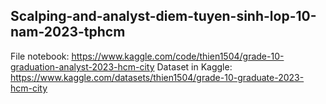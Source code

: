 ## Scalping-and-analyst-diem-tuyen-sinh-lop-10-nam-2023-tphcm

File notebook: https://www.kaggle.com/code/thien1504/grade-10-graduation-analyst-2023-hcm-city
Dataset in Kaggle: https://www.kaggle.com/datasets/thien1504/grade-10-graduate-2023-hcm-city
